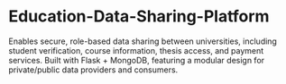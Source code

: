 # Education-Data-Sharing-Platform
Enables secure, role-based data sharing between universities, including student verification, course information, thesis access, and payment services.  Built with Flask + MongoDB, featuring a modular design for private/public data providers and consumers.
